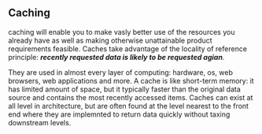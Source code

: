 ## Caching

caching will enable you to make vasly better use of the resources you already have as well as making otherwise unattainable product requirements feasible.
Caches take advantage of the locality of reference principle: ***recently requested data is likely to be requested agian***.

They are used in almost every layer of computing: hardware, os, web browsers, web applications and more.
A cache is like short-term memory: it has limited amount of space, but it typically faster than the original data source and contains the most recently accessed items.
Caches can exist at all level in architecture, but are often found at the level nearest to the front end where they are implemnted to return data quickly without taxing downstream levels.


